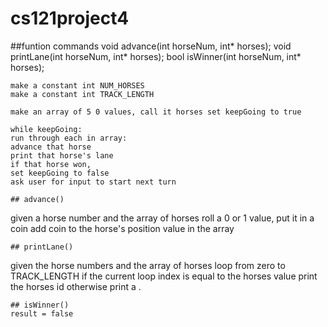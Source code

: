 # cs121project4

##funtion commands
 void advance(int horseNum, int* horses);
 void printLane(int horseNum, int* horses);
 bool isWinner(int horseNum, int* horses);
```
make a constant int NUM_HORSES
make a constant int TRACK_LENGTH
```
```
make an array of 5 0 values, call it horses set keepGoing to true 

while keepGoing:
run through each in array:
advance that horse 
print that horse's lane 
if that horse won, 
set keepGoing to false 
ask user for input to start next turn

## advance()
```
given a horse number and the array of horses
roll a 0 or 1 value, put it in a coin
add coin to the horse's position value in the array
```
## printLane()
```
given the horse numbers and the array of horses
loop from zero to TRACK_LENGTH
if the current loop index is equal to the horses value 
 print the horses id
 otherwise print 
 a . 
 ```
 ## isWinner()
result = false 